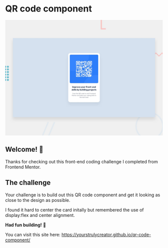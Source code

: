 # QR code component

![Design preview for the QR code component coding challenge](./preview.jpg)

## Welcome! 👋

Thanks for checking out this front-end coding challenge I completed from Frontend Mentor.

## The challenge

Your challenge is to build out this QR code component and get it looking as close to the design as possible.

I found it hard to center the card initally but remembered the use of display:flex and center alignment.

**Had fun building!** 🚀

You can visit this site here:  https://yourstrulycreator.github.io/qr-code-component/

